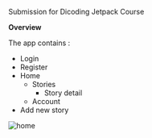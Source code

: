 Submission for Dicoding Jetpack Course

**Overview**

The app contains : 
- Login
- Register
- Home
  - Stories
    - Story detail
  - Account
- Add new story

![home](preview.jpg)


